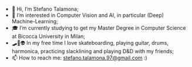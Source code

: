 - 👋 Hi, I’m Stefano Talamona;
- 👾 I’m interested in Computer Vision and AI, in particular (Deep) Machine-Learning;
- 🎓 I’m currently studying to get my Master Degree in Computer Science at Bicocca University in Milan;
- 🛹🎸👽 In my free time I love skateboarding, playing guitar, drums, harmonica, practicing slacklining and playing D&D with my friends;
- 📫 How to reach me: stefano.talamona.97@gmail.com :) 

